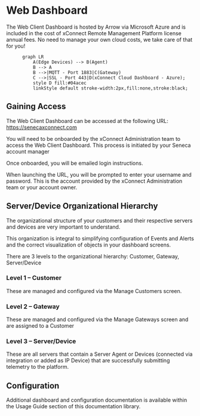 # Web Dashboard

The Web Client Dashboard is hosted by Arrow via Microsoft Azure and is included in the cost of
xConnect Remote Management Platform license annual fees. No need to manage your own
cloud costs, we take care of that for you!

```mermaid
      graph LR
          A(Edge Devices) --> B(Agent)
          B --> A
          B -->|MQTT - Port 1883|C(Gateway)
          C -->|SSL - Port 443|D(xConnect Cloud Dashboard - Azure);
          style D fill:#04acec
          linkStyle default stroke-width:2px,fill:none,stroke:black;
```

## Gaining Access
The Web Client Dashboard can be accessed at the following URL: https://senecaxconnect.com

You will need to be onboarded by the xConnect Administration team to access the Web Client Dashboard. 
This process is initiated by your Seneca account manager 

Once onboarded, you will be emailed login instructions.

When launching the URL, you will be prompted to enter your username and password. This is
the account provided by the xConnect Administration team or your account owner.

## Server/Device Organizational Hierarchy
The organizational structure of your customers and their respective servers and devices are
very important to understand. 

This organization is integral to simplifying configuration of Events
and Alerts and the correct visualization of objects in your dashboard screens.

There are 3 levels to the organizational hierarchy: Customer, Gateway, Server/Device

### Level 1 – Customer
These are managed and configured via the
Manage Customers screen.

### Level 2 – Gateway
These are managed and configured via the
Manage Gateways screen and are assigned to a
Customer

### Level 3 – Server/Device
These are all servers that contain a
Server Agent or Devices (connected via integration or added as IP Device) 
that are successfully submitting telemetry to the platform.

## Configuration

Additional dashboard and configuration documentation is available within the Usage Guide section of this
documentation library.